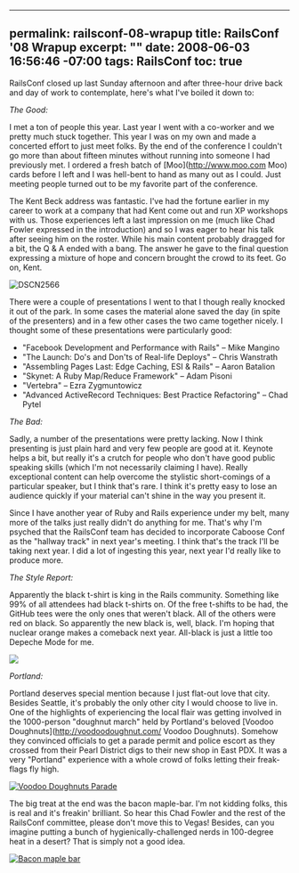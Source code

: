 ----- 
permalink: railsconf-08-wrapup
title: RailsConf '08 Wrapup
excerpt: ""
date: 2008-06-03 16:56:46 -07:00
tags: RailsConf
toc: true
-----
RailsConf closed up last Sunday afternoon and after three-hour drive back and day of work to contemplate, here's what I've boiled it down to:

*The Good:*

I met a ton of people this year. Last year I went with a co-worker and we pretty much stuck together. This year I was on my own and made a concerted effort to just meet folks. By the end of the conference I couldn't go more than about fifteen minutes without running into someone I had previously met. I ordered a fresh batch of [Moo](http://www.moo.com Moo) cards before I left and I was hell-bent to hand as many out as I could. Just meeting people turned out to be my favorite part of the conference.

The Kent Beck address was fantastic. I've had the fortune earlier in my career to work at a company that had Kent come out and run XP workshops with us. Those experiences left a last impression on me (much like Chad Fowler expressed in the introduction) and so I was eager to hear his talk after seeing him on the roster. While his main content probably dragged for a bit, the Q &amp; A ended with a bang. The answer he gave to the final question expressing a mixture of hope and concern brought the crowd to its feet. Go on, Kent.

![DSCN2566](http://farm4.static.flickr.com/3122/2547719330_0eae9343db_m.jpg)


There were a couple of presentations I went to that I though really knocked it out of the park. In some cases the material alone saved the day (in spite of the presenters) and in a few other cases the two came together nicely. I thought some of these presentations were particularly good:
*  "Facebook Development and Performance with Rails" &#8211; Mike Mangino
*  "The Launch: Do's and Don'ts of Real-life Deploys" &#8211; Chris Wanstrath
*  "Assembling Pages Last: Edge Caching, ESI &amp; Rails" &#8211; Aaron Batalion
*  "Skynet: A Ruby Map/Reduce Framework" &#8211; Adam Pisoni
*  "Vertebra" &#8211; Ezra Zygmuntowicz
*  "Advanced ActiveRecord Techniques: Best Practice Refactoring" &#8211; Chad Pytel

*The Bad:*

Sadly, a number of the presentations were pretty lacking. Now I think presenting is just plain hard and very few people are good at it. Keynote helps a bit, but really it's a crutch for people who don't have good public speaking skills (which I'm not necessarily claiming I have). Really exceptional content can help overcome the stylistic short-comings of a particular speaker, but I think that's rare. I think it's pretty easy to lose an audience quickly if your material can't shine in the way you present it.

Since I have another year of Ruby and Rails experience under my belt, many more of the talks just really didn't do anything for me. That's why I'm psyched that the RailsConf team has decided to incorporate Caboose Conf as the "hallway track" in next year's meeting. I think that's the track I'll be taking next year. I did a lot of ingesting this year, next year I'd really like to produce more.

*The Style Report:*

Apparently the black t-shirt is king in the Rails community. Something like 99% of all attendees had black t-shirts on. Of the free t-shifts to be had, the GitHub tees were the only ones that weren't black. All of the others were red on black. So apparently the new black is, well, black. I'm hoping that nuclear orange makes a comeback next year. All-black is just a little too Depeche Mode for me.

![](http://farm3.static.flickr.com/2089/2547838261_48efb49aa8_m.jpg)

*Portland:*

Portland deserves special mention because I just flat-out love that city. Besides Seattle, it's probably the only other city I would choose to live in. One of the highlights of experiencing the local flair was getting involved in the 1000-person "doughnut march" held by Portland's beloved [Voodoo Doughnuts](http://voodoodoughnut.com/ Voodoo Doughnuts). Somehow they convinced officials to get a parade permit and police escort as they crossed from their Pearl District digs to their new shop in East PDX. It was a very "Portland" experience with a whole crowd of folks letting their freak-flags fly high.

<a href="http://www.flickr.com/photos/75756154@N00/2549373887/">![Voodoo Doughnuts Parade](http://farm3.static.flickr.com/2332/2549373887_7b29066b2a_m.jpg)</a>


The big treat at the end was the bacon maple-bar. I'm not kidding folks, this is real and it's freakin' brilliant. So hear this Chad Fowler and the rest of the RailsConf committee, please don't move this to Vegas! Besides, can you imagine putting a bunch of hygienically-challenged nerds in 100-degree heat in a desert? That is simply not a good idea.

<a href="http://www.flickr.com/photos/36455265@N00/2539344898/">![Bacon maple bar](http://farm3.static.flickr.com/2305/2539344898_ea077b65e6_m.jpg)</a>


